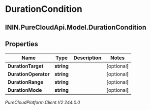# DurationCondition

## ININ.PureCloudApi.Model.DurationCondition

## Properties

|Name | Type | Description | Notes|
|------------ | ------------- | ------------- | -------------|
| **DurationTarget** | **string** |  | [optional] |
| **DurationOperator** | **string** |  | [optional] |
| **DurationRange** | **string** |  | [optional] |
| **DurationMode** | **string** |  | [optional] |



_PureCloudPlatform.Client.V2 244.0.0_
